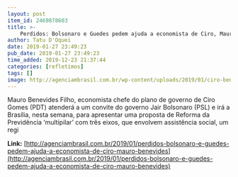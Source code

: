 ```yaml
---
layout: post
item_id: 2469878603
title: >-
    Perdidos: Bolsonaro e Guedes pedem ajuda a economista de Ciro, Mauro Benevides
author: Tatu D'Oquei
date: 2019-01-27 23:49:23
pub_date: 2019-01-27 23:49:23
time_added: 2019-12-23 21:37:44
categories: [refletimos]
tags: []
image: http://agenciambrasil.com.br/wp-content/uploads/2019/01/ciro-benev-guedes-bolso.jpeg
---
```


Mauro Benevides Filho, economista chefe do plano de governo de Ciro Gomes (PDT) atenderá a um convite do governo Jair Bolsonaro (PSL) e irá a Brasília, nesta semana, para apresentar uma proposta de Reforma da Previdência ‘multipilar’ com três eixos, que envolvem assistência social, um regi

**Link:** [http://agenciambrasil.com.br/2019/01/perdidos-bolsonaro-e-guedes-pedem-ajuda-a-economista-de-ciro-mauro-benevides](http://agenciambrasil.com.br/2019/01/perdidos-bolsonaro-e-guedes-pedem-ajuda-a-economista-de-ciro-mauro-benevides)

